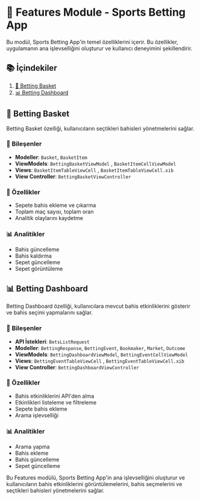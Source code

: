 # 🎯 Features Module - Sports Betting App

Bu modül, Sports Betting App'in temel özelliklerini içerir. Bu özellikler, uygulamanın ana işlevselliğini oluşturur ve kullanıcı deneyimini şekillendirir.

## 📚 İçindekiler

1. [🧺 Betting Basket](#-betting-basket)
2. [📊 Betting Dashboard](#-betting-dashboard)

## 🧺 Betting Basket

Betting Basket özelliği, kullanıcıların seçtikleri bahisleri yönetmelerini sağlar.

### 🧩 Bileşenler

- **Modeller**: `Basket`, `BasketItem`
- **ViewModels**: `BettingBasketViewModel` , `BasketItemCellViewModel`
- **Views**: `BasketItemTableViewCell` , `BasketItemTableViewCell.xib` 
- **View Controller**: `BettingBasketViewController`

### 🌟 Özellikler

- Sepete bahis ekleme ve çıkarma
- Toplam maç sayısı, toplam oran
- Analitik olaylarını kaydetme

### 📊 Analitikler

- Bahis güncelleme
- Bahis kaldırma
- Sepet güncelleme
- Sepet görüntüleme

## 📊 Betting Dashboard

Betting Dashboard özelliği, kullanıcılara mevcut bahis etkinliklerini gösterir ve bahis seçimi yapmalarını sağlar.

### 🧩 Bileşenler

- **API İstekleri**: `BetsListRequest`
- **Modeller**: `BettingResponse`, `BettingEvent`, `Bookmaker`, `Market`, `Outcome`
- **ViewModels**: `BettingDashboardViewModel`, `BettingEventCellViewModel`
- **Views**: `BettingEventTableViewCell` , `BettingEventTableViewCell.xib`
- **View Controller**: `BettingDashboardViewController`

### 🌟 Özellikler

- Bahis etkinliklerini API'den alma
- Etkinlikleri listeleme ve filtreleme
- Sepete bahis ekleme
- Arama işlevselliği

### 📊 Analitikler

- Arama yapma
- Bahis ekleme
- Bahis güncelleme
- Sepet güncelleme

Bu Features modülü, Sports Betting App'in ana işlevselliğini oluşturur ve kullanıcıların bahis etkinliklerini görüntülemelerini, bahis seçmelerini ve seçtikleri bahisleri yönetmelerini sağlar.
